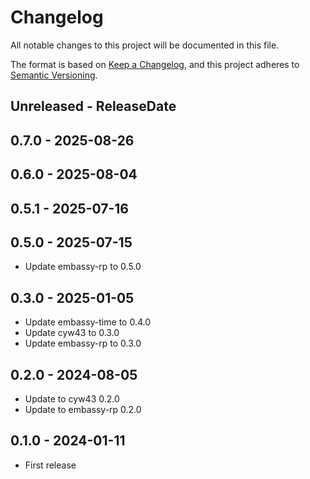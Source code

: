 # Changelog

All notable changes to this project will be documented in this file.

The format is based on [Keep a Changelog](https://keepachangelog.com/en/1.0.0/),
and this project adheres to [Semantic Versioning](https://semver.org/spec/v2.0.0.html).

<!-- next-header -->
## Unreleased - ReleaseDate

## 0.7.0 - 2025-08-26

## 0.6.0 - 2025-08-04

## 0.5.1 - 2025-07-16

## 0.5.0 - 2025-07-15

- Update embassy-rp to 0.5.0

## 0.3.0 - 2025-01-05

- Update embassy-time to 0.4.0
- Update cyw43 to 0.3.0
- Update embassy-rp to 0.3.0

## 0.2.0 - 2024-08-05

- Update to cyw43 0.2.0
- Update to embassy-rp 0.2.0

## 0.1.0 - 2024-01-11

- First release

